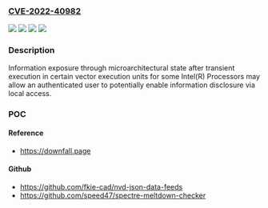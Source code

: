 ### [CVE-2022-40982](https://cve.mitre.org/cgi-bin/cvename.cgi?name=CVE-2022-40982)
![](https://img.shields.io/static/v1?label=Product&message=Intel(R)%20Processors&color=blue)
![](https://img.shields.io/static/v1?label=Version&message=%3D%20See%20references%20&color=brighgreen)
![](https://img.shields.io/static/v1?label=Vulnerability&message=Information%20exposure%20through%20microarchitectural%20state%20after%20transient%20execution&color=brighgreen)
![](https://img.shields.io/static/v1?label=Vulnerability&message=information%20disclosure&color=brighgreen)

### Description

Information exposure through microarchitectural state after transient execution in certain vector execution units for some Intel(R) Processors may allow an authenticated user to potentially enable information disclosure via local access.

### POC

#### Reference
- https://downfall.page

#### Github
- https://github.com/fkie-cad/nvd-json-data-feeds
- https://github.com/speed47/spectre-meltdown-checker

